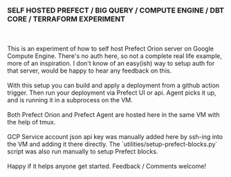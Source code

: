 ### SELF HOSTED PREFECT / BIG QUERY / COMPUTE ENGINE / DBT CORE / TERRAFORM EXPERIMENT

</br>
</br>
This is an experiment of how to self host Prefect Orion server on Google Compute Engine. There's no auth here, so not a complete real life example, more of an inspiration. I don't know of an easy(ish) way to setup auth for that server, would be happy to hear any feedback on this.

</br>
</br>
With this setup you can build and apply a deployment from a github action trigger. Then run your deployment via Prefect UI or api. Agent picks it up, and is running it in a subprocess on the VM.

</br>
</br>
Both Prefect Orion and Prefect Agent are hosted here in the same VM with the help of tmux.

</br>
</br>
GCP Service account json api key was manually added here by ssh-ing into the VM and adding it there directly. The `utilities/setup-prefect-blocks.py` script was also run manually to setup Prefect blocks.

</br>
</br>
Happy if it helps anyone get started. Feedback / Comments welcome!

